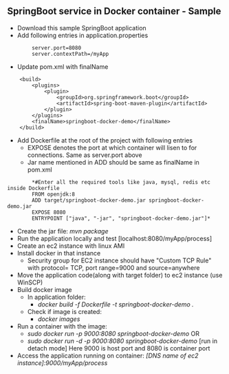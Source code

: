## SpringBoot service in Docker container - Sample
- Download this sample SpringBoot application
- Add following entries in application.properties
```      
        server.port=8080
        server.contextPath=/myApp
```
- Update pom.xml with finalName
```      
	<build>
		<plugins>
			<plugin>
				<groupId>org.springframework.boot</groupId>
				<artifactId>spring-boot-maven-plugin</artifactId>
			</plugin>
		</plugins>
		<finalName>springboot-docker-demo</finalName>
	</build>
```      
- Add Dockerfile at the root of the project with following entries
  - EXPOSE denotes the port at which container will lisen to for connections. Same as server.port above
  - Jar name mentioned in ADD should be same as finalName in pom.xml
```      
        *#Enter all the required tools like java, mysql, redis etc inside Dockerfile
        FROM openjdk:8
        ADD target/springboot-docker-demo.jar springboot-docker-demo.jar
        EXPOSE 8080
        ENTRYPOINT ["java", "-jar", "springboot-docker-demo.jar"]*
```
- Create the jar file: *mvn package*
- Run the application locally and test [localhost:8080/myApp/process]
- Create an ec2 instance with linux AMI
- Install docker in that instance 
  - Security group for EC2 instance should have "Custom TCP Rule" with protocol= TCP, port range=9000 and source=anywhere 
- Move the application code(along with target folder) to ec2 instance (use WinSCP)
- Build docker image
  - In application folder:
    - *docker build -f Dockerfile -t springboot-docker-demo .*   
  - Check if image is created:
    - *docker images*
- Run a container with the image:
  - *sudo docker run -p 9000:8080 springboot-docker-demo* OR
  - *sudo docker run -d -p 9000:8080 springboot-docker-demo* [run in detach mode]
  Here 9000 is host port and 8080 is container port
- Access the application running on container: 
	*[DNS name of ec2 instance]:9000/myApp/process*
  

	



